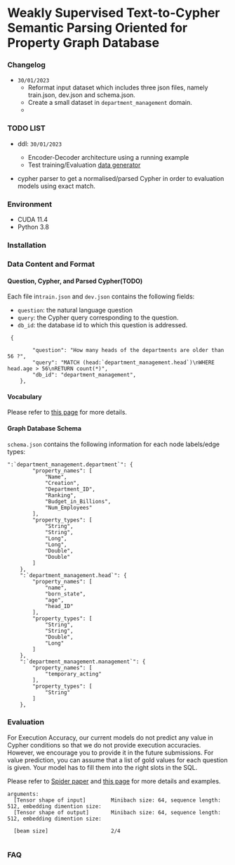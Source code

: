 # Weakly Supervised Text-to-Cypher Semantic Parsing Oriented for Property Graph Database




### Changelog

- `30/01/2023` 
    - Reformat input dataset which includes three json files, namely train.json, dev.json and schema.json. 
    - Create a small dataset in `department_management` domain.
    - 
### TODO LIST

- ddl: `30/01/2023` 
    - Encoder-Decoder architecture using a running example
    - Test training/Evaluation [data generator](https://github.com/22842219/SemanticParser4Graph/blob/main/semantic_parser/tasks/text2cypher.py)


- cypher parser to get a normalised/parsed Cypher in order to evaluation models using exact match.


### Environment
- CUDA 11.4
- Python 3.8

### Installation

### Data Content and Format

#### Question, Cypher, and Parsed Cypher(TODO)

Each file in`train.json` and `dev.json` contains the following fields:
- `question`: the natural language question
- `query`: the Cypher query corresponding to the question. 
- `db_id`: the database id to which this question is addressed.
<!-- - `query_toks`: the Cypher query tokens corresponding to the question. (TODO)
- `Cypher`: parsed results of this Cypher query using `process_cypher.py`. Please refer to `parsed_cypher_examples.cypher` in the`preprocess` directory for the detailed documentation. (TODO) -->


```
 {

        "question": "How many heads of the departments are older than 56 ?",
        "query": "MATCH (head:`department_management.head`)\nWHERE head.age > 56\nRETURN count(*)",
        "db_id": "department_management",
    },

```
#### Vocabulary

Please refer to [this page](https://github.com/22842219/SemanticParser4Graph/blob/main/semantic_parser/data/text2cypher/vocabulary.txt) for more details.

#### Graph Database Schema

`schema.json` contains the following information for each node labels/edge types:

``` 
":`department_management.department`": {
        "property_names": [
            "Name",
            "Creation",
            "Department_ID",
            "Ranking",
            "Budget_in_Billions",
            "Num_Employees"
        ],
        "property_types": [
            "String",
            "String",
            "Long",
            "Long",
            "Double",
            "Double"
        ]
    },
    ":`department_management.head`": {
        "property_names": [
            "name",
            "born_state",
            "age",
            "head_ID"
        ],
        "property_types": [
            "String",
            "String",
            "Double",
            "Long"
        ]
    },
    ":`department_management.management`": {
        "property_names": [
            "temporary_acting"
        ],
        "property_types": [
            "String"
        ]
    },

```

### Evaluation

<!-- Our evaluation metrics include Component Matching, Exact Matching, and Execution Accuracy. For component and exact matching evaluation, instead of simply conducting string comparison between the predicted and gold SQL queries, we decompose each SQL into several clauses, and conduct set comparison in each SQL clause.  -->

For Execution Accuracy, our current models do not predict any value in Cypher conditions so that we do not provide execution accuracies. However, we encourage you to provide it in the future submissions. For value prediction, you can assume that a list of gold values for each question is given. Your model has to fill them into the right slots in the SQL.

Please refer to [Spider paper]() and [this page](https://github.com/taoyds/spider/tree/master/evaluation) for more details and examples.

```
arguments:
  [Tensor shape of input]        Minibach size: 64, sequence length: 512, embedding dimention size: 
  [Tensor shape of output]       Minibach size: 64, sequence length: 512, embedding dimention size: 
  
  [beam size]                    2/4
  
```

### FAQ




